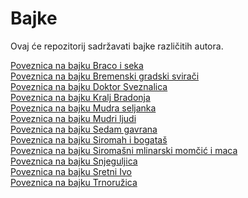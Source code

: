 # Bajke
Ovaj će repozitorij sadržavati bajke različitih autora.

[Poveznica na bajku Braco i seka](<Braco i seka – e-Lektire.md>)\
[Poveznica na bajku Bremenski gradski svirači](<Bremenski gradski svirači – e-Lektire.md>)\
[Poveznica na bajku Doktor Sveznalica](<Doktor Sveznalica – e-Lektire.md>)\
[Poveznica na bajku Kralj Bradonja](<Kralj Bradonja – e-Lektire.md>)\
[Poveznica na bajku Mudra seljanka](<Mudra seljanka – e-Lektire.md>)\
[Poveznica na bajku Mudri ljudi](<Mudri ljudi – e-Lektire.md>)\
[Poveznica na bajku Sedam gavrana](<Sedam gavrana – e-Lektire.md>)\
[Poveznica na bajku Siromah i bogataš](<Siromah i bogataš – e-Lektire.md>)\
[Poveznica na bajku Siromašni mlinarski momčić i maca](<Siromašni mlinarski momčić i maca – e-Lektire.md>)\
[Poveznica na bajku Snjeguljica](<Snjeguljica – e-Lektire.md>)\
[Poveznica na bajku Sretni Ivo](<Sretni Ivo – e-Lektire.md>)\
[Poveznica na bajku Trnoružica](<Trnoružica – e-Lektire.md>)

